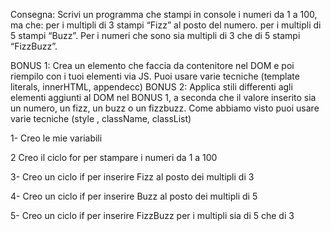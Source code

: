 Consegna:
Scrivi un programma che stampi in console i numeri da 1 a 100, ma che:
per i multipli di 3 stampi “Fizz” al posto del numero.
per i multipli di 5 stampi “Buzz”.
Per i numeri che sono sia multipli di 3 che di 5 stampi “FizzBuzz”.

BONUS 1:
Crea un elemento che faccia da contenitore nel DOM e poi riempilo con i tuoi elementi via JS.
Puoi usare varie tecniche  (template literals, innerHTML, appendecc)
BONUS 2:
Applica stili differenti agli elementi aggiunti al DOM nel BONUS 1, a seconda che il valore inserito sia un numero, un fizz, un buzz o un fizzbuzz.
Come abbiamo visto puoi  usare varie tecniche (style , className, classList)


1- Creo le mie variabili

2 Creo il ciclo for per stampare i numeri da 1 a 100

3- Creo un ciclo if per inserire Fizz al posto dei multipli di 3

4- Creo un ciclo if per inserire Buzz al posto dei multipli di 5

5- Creo un ciclo if per inserire FizzBuzz per i multipli sia di 5 che di 3


